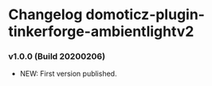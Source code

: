 # Changelog domoticz-plugin-tinkerforge-ambientlightv2

### v1.0.0 (Build 20200206)
* NEW: First version published.
